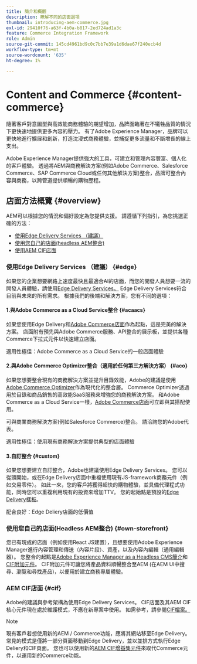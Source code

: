 ```yaml
---
title: 簡介和概觀
description: 瞭解不同的店面選項
thumbnail: introducing-aem-commerce.jpg
exl-id: 29410f76-a63f-4b0a-b817-2ed724ad1a3c
feature: Commerce Integration Framework
role: Admin
source-git-commit: 145cd4961bd9c0c7bb7e39a1d6dae67f240ecb4d
workflow-type: tm+mt
source-wordcount: '635'
ht-degree: 1%

---
```



# Content and Commerce {#content-commerce}

隨著客戶對意圖型與高效能商務體驗的期望增加，品牌面臨著在不犧牲品質的情況下更快速地提供更多內容的壓力。 有了Adobe Experience Manager，品牌可以更快地進行擴展和創新，打造沈浸式商務體驗，並捕捉更多流量和不斷增長的線上支出。

Adobe Experience Manager提供強大的工具，可建立和管理內容豐富、個人化的客戶體驗。 透過將AEM與商務解決方案(例如Adobe Commerce、Salesforce Commerce、SAP Commerce Cloud或任何其他解決方案)整合，品牌可整合內容與商務，以跨管道提供順暢的購物歷程。

## 店面方法概覽 {#overview}

AEM可以根據您的情況和偏好設定為您提供支援。 請遵循下列指引，為您挑選正確的方法：

* [使用Edge Delivery Services （建議）](#edge)
* [使用您自己的店面(headless AEM整合)](#own-storefront)
* [使用AEM CIF店面](#cif)

### 使用Edge Delivery Services （建議） {#edge}

如果您的企業想要網路上速度最快且最適合AI的店面，而您的開發人員想要一流的開發人員體驗，請使用[Edge Delivery Services。](../edge/overview.md) Edge Delivery Services符合目前與未來的所有需求。 根據我們的後端和解決方案，您有不同的選項：

#### 1.與Adobe Commerce as a Cloud Service整合 {#acaacs}

如果您使用Edge Delivery和[Adobe Commerce店面](https://experienceleague.adobe.com/developer/commerce/storefront/)作為起點，這是完美的解決方案。 店面附有預先與Adobe Commerce服務、API整合的展示板，並提供各種Commerce下拉式元件以快速建立店面。

適用性極佳：Adobe Commerce as a Cloud Service的一般店面體驗

#### 2.與Adobe Commerce Optimizer整合（適用於任何第三方解決方案） {#aco}

如果您想要整合現有的商務解決方案並提升目錄效能，Adobe的建議是使用[Adobe Commerce Optimizer](https://experienceleague.adobe.com/en/docs/commerce-learn/tutorials/adobe-commerce-optimizer/overview)作為現代化的整合層。 Commerce Optimizer透過用於目錄和商品銷售的高效能SaaS服務來增強您的商務解決方案。 和Adobe Commerce as a Cloud Service一樣，[Adobe Commerce店面](https://experienceleague.adobe.com/developer/commerce/storefront/)可立即與其搭配使用。

可與商業商務解決方案(例如Salesforce Commerce)整合。 請洽詢您的Adobe代表。

適用性極佳：使用現有商務解決方案提供典型的店面體驗

#### 3.自訂整合 {#custom}

如果您想要建立自訂整合，Adobe也建議使用Edge Delivery Services。 您可以從頭開始，或在Edge Delivery店面中重複使用現有JS-framework商務元件（例如交易零件）。 如此一來，您的客戶將獲得超快的購物體驗，並具備代理程式功能，同時您可以重複利用現有的投資來增加TTV。 您的起始點是預設的[Edge Delivery樣板](https://www.aem.live/developer/tutorial)。

配合良好：Edge Deliery店面的低價值

### 使用您自己的店面(Headless AEM整合) {#own-storefront}

您已有現成的店面（例如使用React JS建置），且想要使用Adobe Experience Manager進行內容管理和傳送（內容片段）、資產，以及內容內編輯（通用編輯器）。 您整合的起點是[Adobe Experience Manager as a Headless CMS簡介](https://experienceleague.adobe.com/en/docs/experience-manager-cloud-service/content/headless/introduction)和[CIF附加元件](https://experienceleague.adobe.com/en/docs/experience-manager-cloud-service/content/content-and-commerce/storefront/authoring/enrich-product-associated-content)。 CIF附加元件可讓您將產品資料順暢整合至AEM (在AEM UI中搜尋、瀏覽和尋找產品)，以便用於建立商務專屬體驗。

### AEM CIF店面 {#cif}

Adobe的建議與參考架構為使用Edge Delivery Services。 CIF店面及其AEM CIF核心元件現在處於維護模式，不應在新專案中使用。 如需參考，請參閱[CIF檔案。](/help/commerce-cloud/cif-introduction.md)

>[!NOTE]
>
>現有客戶若想使用新的AEM / Commerce功能，應將其網站移至Edge Delivery。 常見的模式是僅將一部分頁面移動到Edge Delivery，並以並排方式執行Edge Deliery和CIF頁面。 您也可以使用新的[AEM CIF增益集元件](https://experienceleague.adobe.com/developer/commerce/storefront/dropins/all/introduction/)來取代Commerce元件，以運用新的Commerce功能。
